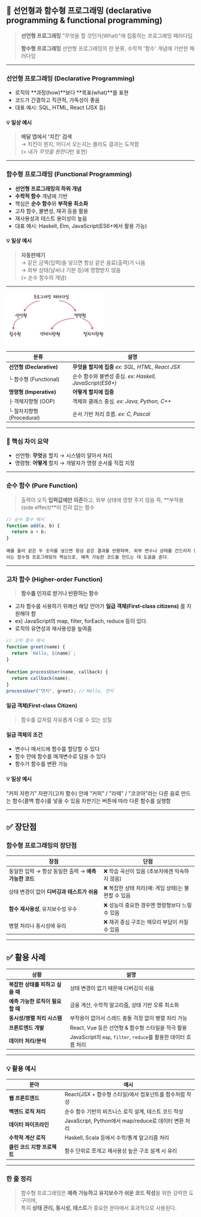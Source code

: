 ## 🔖 선언형과 함수형 프로그래밍 (declarative programming & functional programming)

> **선언형 프로그래밍** "무엇을 할 것인가(What)"에 집중하는 프로그래밍 패러다임
> 
> **함수형 프로그래밍** 선언형 프로그래밍의 한 분류, 수학적 '함수' 개념에 기반한 패러다임

---

### 선언형 프로그래밍 (Declarative Programming)
- 로직의 **과정(how)**보다 **목표(what)**를 표현
- 코드가 간결하고 직관적, 가독성이 좋음
- 대표 예시: SQL, HTML, React (JSX 등)

#### 💡 일상 예시
> **배달 앱에서 '치킨' 검색**  
> → 치킨이 뭔지, 어디서 오는지는 몰라도 결과는 도착함  
> (= 내가 *무엇을 원한다*만 표현)

---

### 함수형 프로그래밍 (Functional Programming)
- **선언형 프로그래밍의 하위 개념**
- **수학적 함수** 개념에 기반
- 핵심은 **순수 함수**와 **부작용 최소화**
- 고차 함수, 불변성, 재귀 등을 활용
- 재사용성과 테스트 용이성이 높음
- 대표 예시: Haskell, Elm, JavaScript(ES6+에서 활용 가능)
  
#### 💡 일상 예시
> **자동판매기**  
> → 같은 금액(입력)을 넣으면 항상 같은 음료(출력)가 나옴  
> → 외부 상태(날씨나 기분 등)에 영향받지 않음  
> (= 순수 함수의 개념)

---

![alt text](./images/yjimage1.png)

| 분류 | 설명 |
|------|------|
| **선언형 (Declarative)** | **무엇을 할지에 집중** *ex: SQL, HTML, React JSX* |
| └ 함수형 (Functional) | 순수 함수와 불변성 중심. *ex: Haskell, JavaScript(ES6+)* |
| **명령형 (Imperative)** | **어떻게 할지에 집중** |
| ├ 객체지향형 (OOP) | 객체와 클래스 중심. *ex: Java, Python, C++* |
| └ 절차지향형 (Procedural) | 순서 기반 처리 흐름. *ex: C, Pascal* |

---

### 🧭 핵심 차이 요약

- 선언형: **무엇**을 할지 → 시스템이 알아서 처리
- 명령형: **어떻게** 할지 → 개발자가 명령 순서를 직접 지정

---

### 순수 함수 (Pure Function)
> 출력이 오직 **입력값에만 의존**하고, 외부 상태에 영향 주지 않음
> 즉, **부작용(side effect)**이 전혀 없는 함수

```js
// 순수 함수 예시
function add(a, b) {
  return a + b;
}

예를 들어 같은 두 숫자를 넣으면 항상 같은 결과를 반환하며, 외부 변수나 상태를 건드리지 않는다.
이는 함수형 프로그래밍의 핵심으로, 예측 가능한 코드를 만드는 데 도움을 준다.

```
---
### 고차 함수 (Higher-order Function)
> **함수를 인자로 받거나 반환하는 함수** 
- 고차 함수를 사용하기 위해선 해당 언어가 **일급 객체(First-class citizens)** 를 지원해야 함
- ex) JavaScript의 map, filter, forEach, reduce 등이 있다.
- 로직의 유연성과 재사용성을 높여줌

```js
// 고차 함수 예시
function greet(name) {
  return `Hello, ${name}`;
}

function processUser(name, callback) {
  return callback(name);
}
processUser("연지", greet); // Hello, 연지
```


#### 일급 객체(First-class Citizen)
> 함수를 값처럼 자유롭게 다룰 수 있는 성질

#### 일급 객체의 조건
- 변수나 매서드에 함수를 할당할 수 있다
- 함수 안에 함수를 매개변수로 담을 수 있다
- 함수가 함수를 변환 가능


#### 💡 일상 예시
"커피 자판기"
자판기(고차 함수) 안에
"커피" / "라떼" / "코코아"라는 다른 음료 만드는 함수(콜백 함수)를 넣을 수 있음
자판기는 버튼에 따라 다른 함수를 실행함

---
## ✅ 장단점

### 함수형 프로그래밍의 장단점

| 장점 | 단점 |
|------|------|
| 동일한 입력 → 항상 동일한 출력 → **예측 가능한 코드** | ❌ 학습 곡선이 있음 (초보자에겐 익숙하지 않음) |
| 상태 변경이 없어 **디버깅과 테스트가 쉬움** | ❌ 복잡한 상태 처리(예: 게임 상태)는 불편할 수 있음 |
| **함수 재사용성**, 유지보수성 우수 | ❌ 성능이 중요한 경우엔 명령형보다 느릴 수 있음 |
| 병렬 처리나 동시성에 유리 | ❌ 재귀 중심 구조는 메모리 부담이 커질 수 있음 |

---

## ✅ 활용 사례


| 상황 | 설명 |
|------|------|
| **복잡한 상태를 피하고 싶을 때** | 상태 변경이 없기 때문에 디버깅이 쉬움 |
| **예측 가능한 로직이 필요할 때** | 금융 계산, 수학적 알고리즘, 상태 기반 오류 최소화 |
| **동시성/병렬 처리 시스템** | 부작용이 없어서 스레드 충돌 걱정 없이 병렬 처리 가능 |
| **프론트엔드 개발** | React, Vue 등은 선언형 & 함수형 스타일을 적극 활용 |
| **데이터 처리/분석** | JavaScript의 `map`, `filter`, `reduce`를 활용한 데이터 흐름 처리 |

---

### 💡 활용 예시

| 분야 | 예시 |
|------|------|
| **웹 프론트엔드** | React(JSX + 함수형 스타일)에서 컴포넌트를 함수처럼 작성 |
| **백엔드 로직 처리** | 순수 함수 기반의 비즈니스 로직 설계, 테스트 코드 작성 |
| **데이터 파이프라인** | JavaScript, Python에서 map/reduce로 데이터 변환 처리 |
| **수학적 계산 로직** | Haskell, Scala 등에서 수학/통계 알고리즘 처리 |
| **클린 코드 지향 프로젝트** | 함수 단위로 쪼개고 재사용성 높은 구조 설계 시 유리 |

---

### 한 줄 정리

> 함수형 프로그래밍은 **예측 가능하고 유지보수가 쉬운 코드 작성**을 위한 강력한 도구이며,  
> 특히 **상태 관리, 동시성, 테스트**가 중요한 분야에서 효과적으로 사용된다. 
